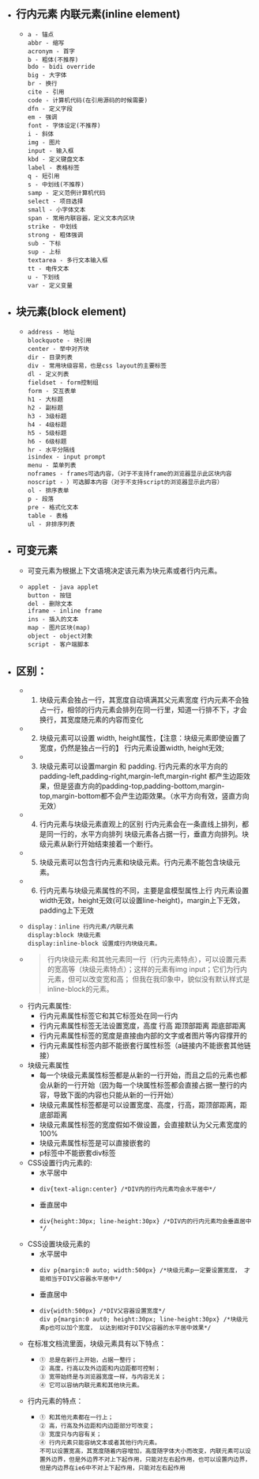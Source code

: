 - ## 行内元素 内联元素(inline element)
	- ```
	  a - 锚点
	  abbr - 缩写
	  acronym - 首字
	  b - 粗体(不推荐)
	  bdo - bidi override
	  big - 大字体
	  br - 换行
	  cite - 引用
	  code - 计算机代码(在引用源码的时候需要)
	  dfn - 定义字段
	  em - 强调
	  font - 字体设定(不推荐)
	  i - 斜体
	  img - 图片
	  input - 输入框
	  kbd - 定义键盘文本
	  label - 表格标签
	  q - 短引用
	  s - 中划线(不推荐)
	  samp - 定义范例计算机代码
	  select - 项目选择
	  small - 小字体文本
	  span - 常用内联容器，定义文本内区块
	  strike - 中划线
	  strong - 粗体强调
	  sub - 下标
	  sup - 上标
	  textarea - 多行文本输入框
	  tt - 电传文本
	  u - 下划线
	  var - 定义变量
	  ```
- ## 块元素(block element)
	- ```
	  address - 地址
	  blockquote - 块引用
	  center - 举中对齐块
	  dir - 目录列表
	  div - 常用块级容易，也是css layout的主要标签
	  dl - 定义列表
	  fieldset - form控制组
	  form - 交互表单
	  h1 - 大标题
	  h2 - 副标题
	  h3 - 3级标题
	  h4 - 4级标题
	  h5 - 5级标题
	  h6 - 6级标题
	  hr - 水平分隔线
	  isindex - input prompt
	  menu - 菜单列表
	  noframes - frames可选内容，（对于不支持frame的浏览器显示此区块内容
	  noscript - ）可选脚本内容（对于不支持script的浏览器显示此内容）
	  ol - 排序表单
	  p - 段落
	  pre - 格式化文本
	  table - 表格
	  ul - 非排序列表
	  ```
- ## 可变元素
	- 可变元素为根据上下文语境决定该元素为块元素或者行内元素。
	- ```
	  applet - java applet
	  button - 按钮
	  del - 删除文本
	  iframe - inline frame
	  ins - 插入的文本
	  map - 图片区块(map)
	  object - object对象
	  script - 客户端脚本
	  ```
- ## 区别：
	- 1. 块级元素会独占一行，其宽度自动填满其父元素宽度
	  行内元素不会独占一行，相邻的行内元素会排列在同一行里，知道一行排不下，才会换行，其宽度随元素的内容而变化
	- 2. 块级元素可以设置 width, height属性，【注意：块级元素即使设置了宽度，仍然是独占一行的】
	  行内元素设置width, height无效;
	- 3. 块级元素可以设置margin 和 padding.
	  行内元素的水平方向的padding-left,padding-right,margin-left,margin-right 都产生边距效果，但是竖直方向的padding-top,padding-bottom,margin-top,margin-bottom都不会产生边距效果。（水平方向有效，竖直方向无效）
	- 4. 行内元素与块级元素直观上的区别
	  行内元素会在一条直线上排列，都是同一行的，水平方向排列
	  块级元素各占据一行，垂直方向排列。块级元素从新行开始结束接着一个断行。
	- 5. 块级元素可以包含行内元素和块级元素。行内元素不能包含块级元素。
	- 6. 行内元素与块级元素属性的不同，主要是盒模型属性上行
	  内元素设置width无效，height无效(可以设置line-height)，margin上下无效，padding上下无效
	- ```
	  display：inline 行内元素/内联元素
	  display:block 块级元素
	  display:inline-block 设置成行内块级元素。
	  ```
	- > 行内块级元素:和其他元素同一行（行内元素特点），可以设置元素的宽高等（块级元素特点）；这样的元素有img input；它们为行内元素，但可以改变宽和高；
	  但我在我印象中，貌似没有默认样式是inline-block的元素。
	- 行内元素属性:
		- 行内元素属性标签它和其它标签处在同一行内
		- 行内元素属性标签无法设置宽度，高度 行高 距顶部距离 距底部距离
		- 行内元素属性标签的宽度是直接由内部的文字或者图片等内容撑开的
		- 行内元素属性标签内部不能嵌套行属性标签（a链接内不能嵌套其他链接）
	- 块级元素属性
		- 每一个块级元素属性标签都是从新的一行开始，而且之后的元素也都会从新的一行开始（因为每一个块属性标签都会直接占据一整行的内容，导致下面的内容也只能从新的一行开始）
		- 块级元素属性标签都是可以设置宽度、高度，行高，距顶部距离，距底部距离
		- 块级元素属性标签的宽度假如不做设置，会直接默认为父元素宽度的100%
		- 块级元素属性标签是可以直接嵌套的
		- p标签中不能嵌套div标签
	- CSS设置行内元素的:
		- 水平居中
		- ```
		  div{text-align:center} /*DIV内的行内元素均会水平居中*/ 
		  ```
		- 垂直居中
		- ```
		  div{height:30px; line-height:30px} /*DIV内的行内元素均会垂直居中*/ 
		  ```
	- CSS设置块级元素的
		- 水平居中
		- ```
		  div p{margin:0 auto; width:500px} /*块级元素p一定要设置宽度， 才能相当于DIV父容器水平居中*/
		  ```
		- 垂直居中
		- ```
		  div{width:500px} /*DIV父容器设置宽度*/ 
		  div p{margin:0 aut0; height:30px; line-height:30px} /*块级元素p也可以加个宽度， 以达到相对于DIV父容器的水平居中效果*/
		  ```
	- 在标准文档流里面，块级元素具有以下特点：
		- ```
		  ① 总是在新行上开始，占据一整行；
		  ② 高度，行高以及外边距和内边距都可控制；
		  ③ 宽带始终是与浏览器宽度一样，与内容无关；
		  ④ 它可以容纳内联元素和其他块元素。
		  ```
	- 行内元素的特点：
		- ```
		  ① 和其他元素都在一行上；
		  ② 高，行高及外边距和内边距部分可改变；
		  ③ 宽度只与内容有关；
		  ④ 行内元素只能容纳文本或者其他行内元素。
		  不可以设置宽高，其宽度随着内容增加，高度随字体大小而改变，内联元素可以设置外边界，但是外边界不对上下起作用，只能对左右起作用，也可以设置内边界，但是内边界在ie6中不对上下起作用，只能对左右起作用
		  ```